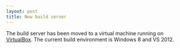 ```yaml
---
layout: post
title: New build server
---
```


The build server has been moved to a virtual machine running on [VirtualBox][vb]. The current build environment is Windows 8 and VS 2012. 

[vb]: https://www.virtualbox.org/
